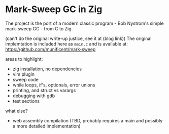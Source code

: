 # Mark-Sweep GC in Zig

The project is the port of a modern classic program - Bob Nystrom's simple mark-sweep GC - from C to Zig.  

(can't do the original write-up justice, see it at (blog link))
The original implemtation is included here as `main.c` and is available at: https://github.com/munificent/mark-sweep

areas to highlight:

- zig installation, no dependencies
- vim plugin
- sweep code
- while loops, if's, optionals, error unions
- printing, and struct vs varargs
- debugging with gdb
- test sections

what else?
- web assembly compilation (TBD, probably requires a main and possibly a more detailed implementation)
